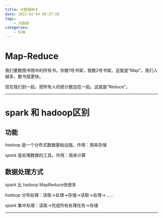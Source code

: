 ```yaml
---
title: 大数据相关
date: 2022-02-04 09:27:58
tags: 
	- 大数据
categories:
	- 后端
---
```



<!-- more -->

# Map-Reduce
我们要数图书馆中的所有书。你数1号书架，我数2号书架。这就是“Map”。我们人越多，数书就更快。

现在我们到一起，把所有人的统计数加在一起。这就是“Reduce”。

--- 
# spark 和 hadoop区别
## 功能
*hadoop* 是一个分布式数据基础设施。作用：用来存储

*spark* 是处理数据的工具。作用：用来计算
## 数据处理方式
spark 比 hadoop MapReduce快很多

*hadoop* 分布处理：读取->处理->存储->读取->处理->……

*spark* 集中处理：读取->完成所有处理任务->存储

---